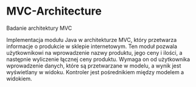 # MVC-Architecture
Badanie architektury MVC

Implementacja modułu Java w architekturze MVC, który przetwarza informacje o produkcie w sklepie internetowym.
Ten moduł pozwala użytkownikowi na wprowadzenie nazwy produktu, jego ceny i ilości, a następnie wyliczenie łącznej ceny produktu. 
Wymaga on od użytkownika wprowadzenie danych, które są przetwarzane w modelu, a wynik jest wyświetlany w widoku. Kontroler jest pośrednikiem między modelem a widokiem.
